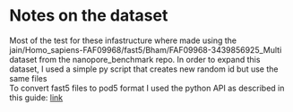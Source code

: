 # Notes on the dataset 
Most of the test for these infastructure where made using the jain/Homo_sapiens-FAF09968/fast5/Bham/FAF09968-3439856925_Multi dataset from the nanopore_benchmark repo.
In order to expand this dataset, I used a simple py script that creates new random id but use the same files  
To convert fast5 files to pod5 format I used the python API as described in this guide: [link](https://pod5-file-format.readthedocs.io/en/latest/docs/tools.html#pod5-view) 
